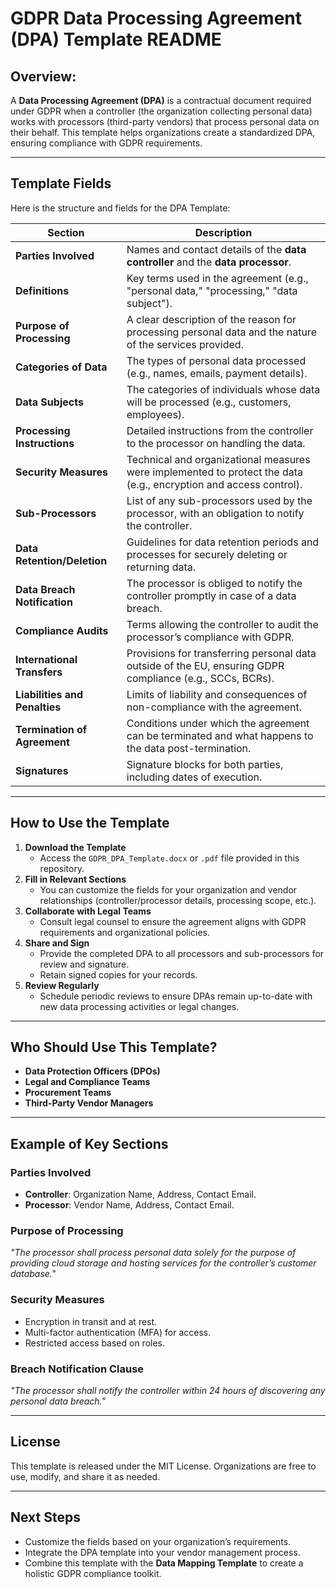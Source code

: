 # **GDPR Data Processing Agreement (DPA) Template README** 
## Overview:

A **Data Processing Agreement (DPA)** is a contractual document required under GDPR when a controller (the organization collecting personal data) works with processors (third-party vendors) that process personal data on their behalf. This template helps organizations create a standardized DPA, ensuring compliance with GDPR requirements.

---

## Template Fields

Here is the structure and fields for the DPA Template:

| Section | Description |
| ----- | ----- |
| **Parties Involved** | Names and contact details of the **data controller** and the **data processor**. |
| **Definitions** | Key terms used in the agreement (e.g., "personal data," "processing," "data subject"). |
| **Purpose of Processing** | A clear description of the reason for processing personal data and the nature of the services provided. |
| **Categories of Data** | The types of personal data processed (e.g., names, emails, payment details). |
| **Data Subjects** | The categories of individuals whose data will be processed (e.g., customers, employees). |
| **Processing Instructions** | Detailed instructions from the controller to the processor on handling the data. |
| **Security Measures** | Technical and organizational measures were implemented to protect the data (e.g., encryption and access control). |
| **Sub-Processors** | List of any sub-processors used by the processor, with an obligation to notify the controller. |
| **Data Retention/Deletion** | Guidelines for data retention periods and processes for securely deleting or returning data. |
| **Data Breach Notification** | The processor is obliged to notify the controller promptly in case of a data breach. |
| **Compliance Audits** | Terms allowing the controller to audit the processor’s compliance with GDPR. |
| **International Transfers** | Provisions for transferring personal data outside of the EU, ensuring GDPR compliance (e.g., SCCs, BCRs). |
| **Liabilities and Penalties** | Limits of liability and consequences of non-compliance with the agreement. |
| **Termination of Agreement** | Conditions under which the agreement can be terminated and what happens to the data post-termination. |
| **Signatures** | Signature blocks for both parties, including dates of execution. |

---

## How to Use the Template

1. **Download the Template**  
   * Access the `GDPR_DPA_Template.docx` or `.pdf` file provided in this repository.  
2. **Fill in Relevant Sections**  
   * You can customize the fields for your organization and vendor relationships (controller/processor details, processing scope, etc.).  
3. **Collaborate with Legal Teams**  
   * Consult legal counsel to ensure the agreement aligns with GDPR requirements and organizational policies.  
4. **Share and Sign**  
   * Provide the completed DPA to all processors and sub-processors for review and signature.  
   * Retain signed copies for your records.  
5. **Review Regularly**  
   * Schedule periodic reviews to ensure DPAs remain up-to-date with new data processing activities or legal changes.

---

## Who Should Use This Template?

* **Data Protection Officers (DPOs)**  
* **Legal and Compliance Teams**  
* **Procurement Teams**  
* **Third-Party Vendor Managers**

---

## Example of Key Sections

### Parties Involved

* **Controller**: Organization Name, Address, Contact Email.  
* **Processor**: Vendor Name, Address, Contact Email.

### Purpose of Processing

*"The processor shall process personal data solely for the purpose of providing cloud storage and hosting services for the controller’s customer database."*

### Security Measures

* Encryption in transit and at rest.  
* Multi-factor authentication (MFA) for access.  
* Restricted access based on roles.

### Breach Notification Clause

*"The processor shall notify the controller within 24 hours of discovering any personal data breach."*

---

## License

This template is released under the MIT License. Organizations are free to use, modify, and share it as needed.

---

## Next Steps

* Customize the fields based on your organization’s requirements.  
* Integrate the DPA template into your vendor management process.  
* Combine this template with the **Data Mapping Template** to create a holistic GDPR compliance toolkit.
